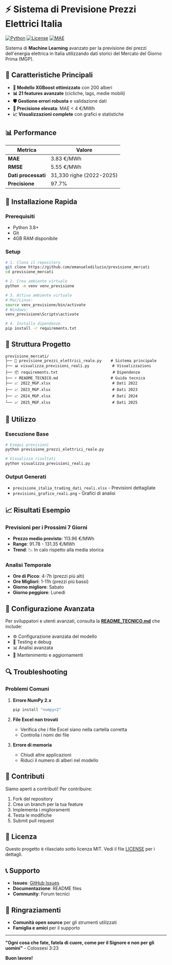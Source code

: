 # ⚡ Sistema di Previsione Prezzi Elettrici Italia

[![Python](https://img.shields.io/badge/Python-3.8+-blue.svg)](https://python.org)
[![License](https://img.shields.io/badge/License-MIT-green.svg)](LICENSE)
[![MAE](https://img.shields.io/badge/MAE-3.83%20€/MWh-brightgreen.svg)]()

Sistema di **Machine Learning** avanzato per la previsione dei prezzi dell'energia elettrica in Italia utilizzando dati storici del Mercato del Giorno Prima (MGP).

## 🎯 Caratteristiche Principali

- **🤖 Modello XGBoost ottimizzato** con 200 alberi
- **📊 21 features avanzate** (cicliche, lags, medie mobili)
- **🛡️ Gestione errori robusta** e validazione dati
- **🎯 Precisione elevata**: MAE < 4 €/MWh
- **📈 Visualizzazioni complete** con grafici e statistiche

## 📊 Performance

| Metrica | Valore |
|---------|--------|
| **MAE** | 3.83 €/MWh |
| **RMSE** | 5.55 €/MWh |
| **Dati processati** | 31,330 righe (2022-2025) |
| **Precisione** | 97.7% |

## 🚀 Installazione Rapida

### Prerequisiti
- Python 3.8+
- Git
- 4GB RAM disponibile

### Setup

```bash
# 1. Clona il repository
git clone https://github.com/emanuelediluzio/previsione_mercati
cd previsione_mercati

# 2. Crea ambiente virtuale
python -m venv venv_previsione

# 3. Attiva ambiente virtuale
# Mac/Linux:
source venv_previsione/bin/activate
# Windows:
venv_previsione\Scripts\activate

# 4. Installa dipendenze
pip install -r requirements.txt
```

## 📁 Struttura Progetto

```
previsione_mercati/
├── 📄 previsione_prezzi_elettrici_reale.py    # Sistema principale
├── 📊 visualizza_previsioni_reali.py          # Visualizzazioni
├── 📦 requirements.txt                        # Dipendenze
├── ⚡ README_TECNICO.md                       # Guida tecnica
├── 📈 2022_MGP.xlsx                           # Dati 2022
├── 📈 2023_MGP.xlsx                           # Dati 2023
├── 📈 2024_MGP.xlsx                           # Dati 2024
└── 📈 2025_MGP.xlsx                           # Dati 2025
```

## 🎯 Utilizzo

### Esecuzione Base

```bash
# Esegui previsioni
python previsione_prezzi_elettrici_reale.py

# Visualizza risultati
python visualizza_previsioni_reali.py
```

### Output Generati

- `previsione_italia_trading_dati_reali.xlsx` - Previsioni dettagliate
- `previsioni_grafico_reali.png` - Grafici di analisi

## 📈 Risultati Esempio

### Previsioni per i Prossimi 7 Giorni
- **Prezzo medio previsto**: 113.96 €/MWh
- **Range**: 91.78 - 131.35 €/MWh
- **Trend**: 📉 In calo rispetto alla media storica

### Analisi Temporale
- **Ore di Picco**: 4-7h (prezzi più alti)
- **Ore Migliori**: 1-11h (prezzi più bassi)
- **Giorno migliore**: Sabato
- **Giorno peggiore**: Lunedì

## 🔧 Configurazione Avanzata

Per sviluppatori e utenti avanzati, consulta la **[README_TECNICO.md](README_TECNICO.md)** che include:

- ⚙️ Configurazione avanzata del modello
- 🧪 Testing e debug
- 📊 Analisi avanzata
- 🔄 Mantenimento e aggiornamenti

## 🔍 Troubleshooting

### Problemi Comuni

1. **Errore NumPy 2.x**
   ```bash
   pip install "numpy<2"
   ```

2. **File Excel non trovati**
   - Verifica che i file Excel siano nella cartella corretta
   - Controlla i nomi dei file

3. **Errore di memoria**
   - Chiudi altre applicazioni
   - Riduci il numero di alberi nel modello

## 🤝 Contributi

Siamo aperti a contributi! Per contribuire:

1. Fork del repository
2. Crea un branch per la tua feature
3. Implementa i miglioramenti
4. Testa le modifiche
5. Submit pull request

## 📄 Licenza

Questo progetto è rilasciato sotto licenza MIT. Vedi il file [LICENSE](LICENSE) per i dettagli.

## 📞 Supporto

- **Issues**: [GitHub Issues](https://github.com/emanuelediluzio/previsione_mercati/issues)
- **Documentazione**: README files
- **Community**: Forum tecnici

## 🙏 Ringraziamenti

- **Comunità open source** per gli strumenti utilizzati
- **Famiglia e amici** per il supporto

---

**"Ogni cosa che fate, fatela di cuore, come per il Signore e non per gli uomini"** - Colossesi 3:23

**Buon lavoro!**
